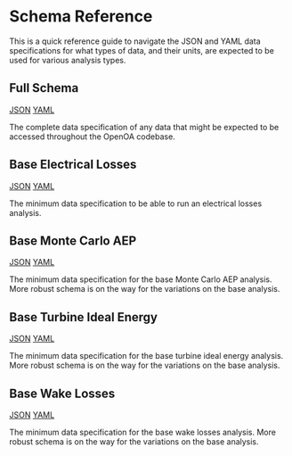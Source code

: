 # Schema Reference

This is a quick reference guide to navigate the JSON and YAML data specifications for
what types of data, and their units, are expected to be used for various analysis types.

## Full Schema

[JSON](full_schema.json) [YAML](full_schema.yml)

The complete data specification of any data that might be expected to be accessed
throughout the OpenOA codebase.

## Base Electrical Losses

[JSON](base_electrical_losses_schema.json) [YAML](base_electrical_losses_schema.yml)

The minimum data specification to be able to run an electrical losses analysis.

## Base Monte Carlo AEP

[JSON](base_monte_carlo_aep_schema.json) [YAML](base_monte_carlo_aep_schema.yml)

The minimum data specification for the base Monte Carlo AEP analysis. More robust
schema is on the way for the variations on the base analysis.

## Base Turbine Ideal Energy

[JSON](base_tie_schema.json) [YAML](base_tie_schema.yml)

The minimum data specification for the base turbine ideal energy analysis. More robust
schema is on the way for the variations on the base analysis.

## Base Wake Losses

[JSON](base_wake_losses_schema.json) [YAML](base_wake_losses_schema.yml)

The minimum data specification for the base wake losses analysis. More robust
schema is on the way for the variations on the base analysis.
